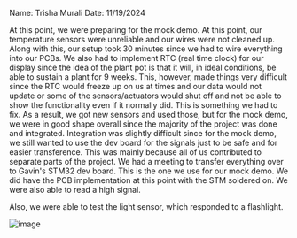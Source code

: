 Name: Trisha Murali 
Date: 11/19/2024 

At this point, we were preparing for the mock demo. At this point, our temperature sensors were unreliable and our wires were not cleaned up. Along with this, our setup took 30 minutes since we had to wire everything into our PCBs. We also had to implement RTC (real time clock) for our display since the idea of the plant pot is that it will, in ideal conditions, be able to sustain a plant for 9 weeks. This, however, made things very difficult since the RTC would freeze up on us at times and our data would not update or some of the sensors/actuators would shut off and not be able to show the functionality even if it normally did. This is something we had to fix. As a result, we got new sensors and used those, but for the mock demo, we were in good shape overall since the majority of the project was done and integrated. Integration was slightly difficult since for the mock demo, we still wanted to use the dev board for the signals just to be safe and for easier transference. This was mainly because all of us contributed to separate parts of the project. We had a meeting to transfer everything over to Gavin's STM32 dev board. This is the one we use for our mock demo. We did have the PCB implementation at this point with the STM soldered on. We were also able to read a high signal. 

Also, we were able to test the light sensor, which responded to a flashlight. 

![image](https://github.com/user-attachments/assets/d0860331-2250-46b5-ada5-3ac25a985a9f)

